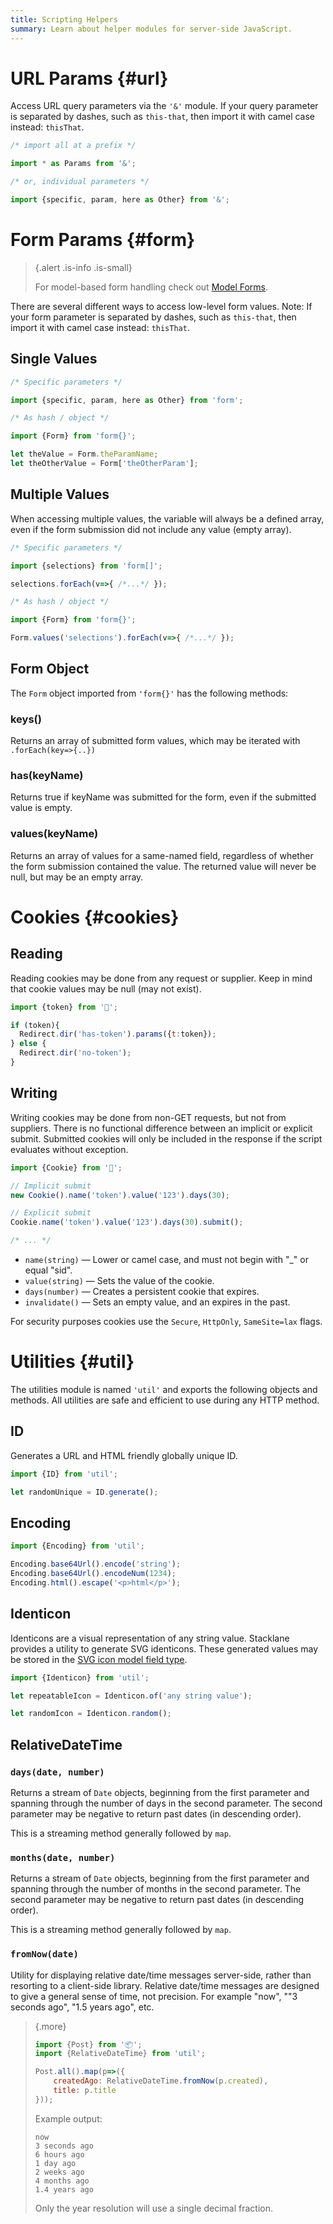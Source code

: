 ```yaml
---
title: Scripting Helpers
summary: Learn about helper modules for server-side JavaScript.
---
```


# URL Params {#url}

Access URL query parameters via the `'&'` module.
If your query parameter is separated by dashes, 
such as `this-that`, then import it with camel case instead: `thisThat`.

```javascript
/* import all at a prefix */

import * as Params from '&';

/* or, individual parameters */

import {specific, param, here as Other} from '&';
```

# Form Params {#form}

> {.alert .is-info .is-small}
>
> For model-based form handling check out [Model Forms](/🗄/Article/endpoints/forms.md).

There are several different ways to access low-level form values.
Note: If your form parameter is separated by dashes,
such as `this-that`, then import it with camel case instead: `thisThat`.

## Single Values

```javascript
/* Specific parameters */

import {specific, param, here as Other} from 'form';

/* As hash / object */

import {Form} from 'form{}';

let theValue = Form.theParamName;
let theOtherValue = Form['theOtherParam'];
```

## Multiple Values

When accessing multiple values, the variable will always be a defined array,
even if the form submission did not include any value (empty array).

```javascript
/* Specific parameters */

import {selections} from 'form[]';

selections.forEach(v=>{ /*...*/ });

/* As hash / object */

import {Form} from 'form{}';

Form.values('selections').forEach(v=>{ /*...*/ });
```

## Form Object

The `Form` object imported from `'form{}'` has the following methods:

### keys()

Returns an array of submitted form values, which may be iterated with `.forEach(key=>{..})`

### has(keyName)

Returns true if keyName was submitted for the form, even if the submitted value is empty.

### values(keyName)

Returns an array of values for a same-named field, regardless of whether the form submission contained the value.
The returned value will never be null, but may be an empty array.

# Cookies {#cookies}

## Reading

Reading cookies may be done from any request or supplier.
Keep in mind that cookie values may be null (may not exist).

```javascript
import {token} from '🍪';

if (token){
  Redirect.dir('has-token').params({t:token});
} else {
  Redirect.dir('no-token');
}
```

## Writing

Writing cookies may be done from non-GET requests, but not from suppliers.
There is no functional difference between an implicit or explicit submit.
Submitted cookies will only be included in the response if the script evaluates without exception.

```javascript
import {Cookie} from '🍪';

// Implicit submit
new Cookie().name('token').value('123').days(30);

// Explicit submit
Cookie.name('token').value('123').days(30).submit();

/* ... */
```

- `name(string)` &mdash; Lower or camel case, and must not begin with "_" or equal "sid".
- `value(string)` &mdash; Sets the value of the cookie.
- `days(number)` &mdash; Creates a persistent cookie that expires.
- `invalidate()` &mdash; Sets an empty value, and an expires in the past.

For security purposes cookies use the `Secure`, `HttpOnly`, `SameSite=lax` flags.

# Utilities {#util}

The utilities module is named `'util'` and exports the following objects and methods.
All utilities are safe and efficient to use during any HTTP method.

## ID

Generates a URL and HTML friendly globally unique ID.

```javascript
import {ID} from 'util';

let randomUnique = ID.generate();
```

## Encoding

```javascript
import {Encoding} from 'util';

Encoding.base64Url().encode('string');
Encoding.base64Url().encodeNum(1234);
Encoding.html().escape('<p>html</p>');
```

## Identicon

Identicons are a visual representation of any string value.
Stacklane provides a utility to generate SVG identicons.
These generated values may be stored in the
[SVG icon model field type](/🗄/Article/models/fields.md#svg-icon).

```javascript
import {Identicon} from 'util';

let repeatableIcon = Identicon.of('any string value');

let randomIcon = Identicon.random();
```

## RelativeDateTime

### `days(date, number)`

Returns a stream of `Date` objects, beginning from the first parameter and
spanning through the number of days in the second parameter.
The second parameter may be negative to return past dates (in descending order).

This is a streaming method generally followed by `map`.

### `months(date, number)`

Returns a stream of `Date` objects, beginning from the first parameter and
spanning through the number of months in the second parameter.
The second parameter may be negative to return past dates (in descending order).

This is a streaming method generally followed by `map`.

### `fromNow(date)`

Utility for displaying relative date/time messages server-side, rather than resorting to a client-side library.
Relative date/time messages are designed to give a general sense of time, not precision.
For example "now", ""3 seconds ago", "1.5 years ago", etc.

> {.more}
>
> ```javascript
> import {Post} from '📦';
> import {RelativeDateTime} from 'util';
>
> Post.all().map(p=>({
>     createdAgo: RelativeDateTime.fromNow(p.created),
>     title: p.title
> }));
> ```
>
> Example output:
>
> `now`\
> `3 seconds ago`\
> `6 hours ago`\
> `1 day ago`\
> `2 weeks ago`\
> `4 months ago`\
> `1.4 years ago`
>
> Only the year resolution will use a single decimal fraction.



